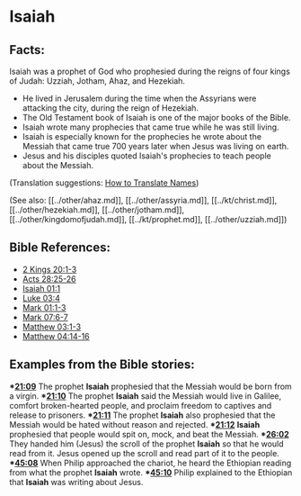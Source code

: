 # Isaiah #

## Facts: ##

Isaiah was a prophet of God who prophesied during the reigns of four kings of Judah: Uzziah, Jotham, Ahaz, and Hezekiah.

* He lived in Jerusalem during the time when the Assyrians were attacking the city, during the reign of Hezekiah.
* The Old Testament book of Isaiah is one of the major books of the Bible.
* Isaiah wrote many prophecies that came true while he was still living.
* Isaiah is especially known for the prophecies he wrote about the Messiah that came true 700 years later when Jesus was living on earth.
* Jesus and his disciples quoted Isaiah's prophecies to teach people about the Messiah. 

(Translation suggestions: [How to Translate Names](en/ta-vol1/translate/man/translate-names))

(See also: [[../other/ahaz.md]], [[../other/assyria.md]], [[../kt/christ.md]], [[../other/hezekiah.md]], [[../other/jotham.md]], [[../other/kingdomofjudah.md]], [[../kt/prophet.md]], [[../other/uzziah.md]])

## Bible References: ##

* [2 Kings 20:1-3](en/tn/2ki/help/20/01)
* [Acts 28:25-26](en/tn/act/help/28/25)
* [Isaiah 01:1](en/tn/isa/help/01/01)
* [Luke 03:4](en/tn/luk/help/03/04)
* [Mark 01:1-3](en/tn/mrk/help/01/01)
* [Mark 07:6-7](en/tn/mrk/help/07/06)
* [Matthew 03:1-3](en/tn/mat/help/03/01)
* [Matthew 04:14-16](en/tn/mat/help/04/14)

## Examples from the Bible stories: ##

  __*[21:09](en/tn/obs/help/21/09)__ The prophet __Isaiah__ prophesied that the Messiah would be born from a virgin.
  __*[21:10](en/tn/obs/help/21/10)__ The prophet __Isaiah__ said the Messiah would live in Galilee, comfort broken-hearted people, and proclaim freedom to captives and release to prisoners. 
  __*[21:11](en/tn/obs/help/21/11)__ The prophet __Isaiah__ also prophesied that the Messiah would be hated without reason and rejected.
  __*[21:12](en/tn/obs/help/21/12)__ __Isaiah__ prophesied that people would spit on, mock, and beat the Messiah. 
  __*[26:02](en/tn/obs/help/26/02)__ They handed him (Jesus) the scroll of the prophet __Isaiah__ so that he would read from it. Jesus opened up the scroll and read part of it to the people.
  __*[45:08](en/tn/obs/help/45/08)__ When Philip approached the chariot, he heard the Ethiopian reading from what the prophet __Isaiah__ wrote.
  __*[45:10](en/tn/obs/help/45/10)__ Philip explained to the Ethiopian that __Isaiah__ was writing about Jesus.